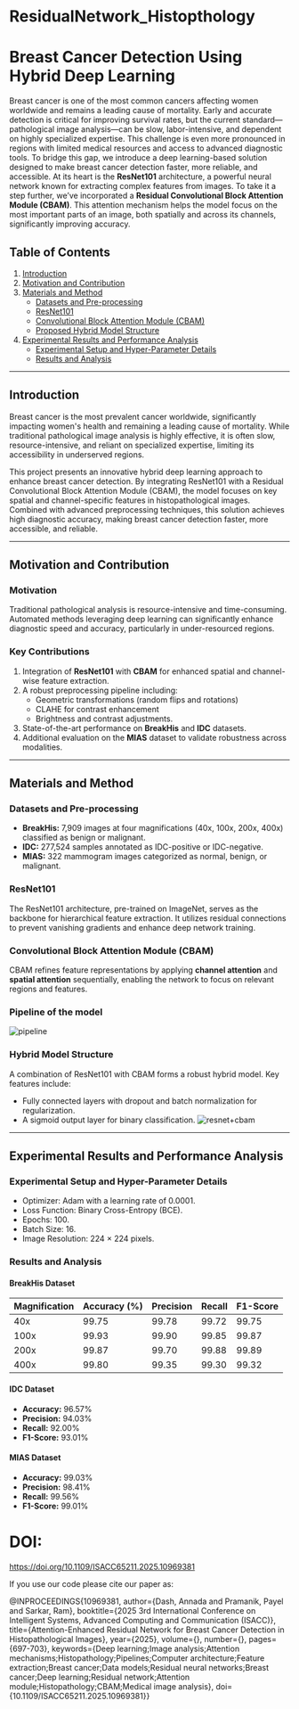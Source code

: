 # ResidualNetwork_Histopthology

# Breast Cancer Detection Using Hybrid Deep Learning

Breast cancer is one of the most common cancers affecting women worldwide and remains a leading cause of mortality. Early and accurate detection is critical for improving survival rates, but the current standard—pathological image analysis—can be slow, labor-intensive, and dependent on highly specialized expertise. This challenge is even more pronounced in regions with limited medical resources and access to advanced diagnostic tools.
To bridge this gap, we introduce a deep learning-based solution designed to make breast cancer detection faster, more reliable, and accessible. At its heart is the **ResNet101** architecture, a powerful neural network known for extracting complex features from images. To take it a step further, we’ve incorporated a **Residual Convolutional Block Attention Module (CBAM)**. This attention mechanism helps the model focus on the most important parts of an image, both spatially and across its channels, significantly improving accuracy.



## Table of Contents

1. [Introduction](#introduction)
2. [Motivation and Contribution](#motivation-and-contribution)
3. [Materials and Method](#materials-and-method)
   - [Datasets and Pre-processing](#datasets-and-pre-processing)
   - [ResNet101](#resnet101)
   - [Convolutional Block Attention Module (CBAM)](#convolutional-block-attention-module-cbam)
   - [Proposed Hybrid Model Structure](#proposed-hybrid-model-structure)
4. [Experimental Results and Performance Analysis](#experimental-results-and-performance-analysis)
   - [Experimental Setup and Hyper-Parameter Details](#experimental-setup-and-hyper-parameter-details)
   - [Results and Analysis](#results-and-analysis)
   

---

## Introduction
Breast cancer is the most prevalent cancer worldwide, significantly impacting women's health and remaining a leading cause of mortality. While traditional pathological image analysis is highly effective, it is often slow, resource-intensive, and reliant on specialized expertise, limiting its accessibility in underserved regions.

This project presents an innovative hybrid deep learning approach to enhance breast cancer detection. By integrating ResNet101 with a Residual Convolutional Block Attention Module (CBAM), the model focuses on key spatial and channel-specific features in histopathological images. Combined with advanced preprocessing techniques, this solution achieves high diagnostic accuracy, making breast cancer detection faster, more accessible, and reliable.

---

## Motivation and Contribution

### Motivation
Traditional pathological analysis is resource-intensive and time-consuming. Automated methods leveraging deep learning can significantly enhance diagnostic speed and accuracy, particularly in under-resourced regions.

### Key Contributions
1. Integration of **ResNet101** with **CBAM** for enhanced spatial and channel-wise feature extraction.
2. A robust preprocessing pipeline including:
   - Geometric transformations (random flips and rotations)
   - CLAHE for contrast enhancement
   - Brightness and contrast adjustments.
3. State-of-the-art performance on **BreakHis** and **IDC** datasets.
4. Additional evaluation on the **MIAS** dataset to validate robustness across modalities.

---

## Materials and Method

### Datasets and Pre-processing
- **BreakHis:** 7,909 images at four magnifications (40x, 100x, 200x, 400x) classified as benign or malignant.
- **IDC:** 277,524 samples annotated as IDC-positive or IDC-negative.
- **MIAS:** 322 mammogram images categorized as normal, benign, or malignant.

### ResNet101
The ResNet101 architecture, pre-trained on ImageNet, serves as the backbone for hierarchical feature extraction. It utilizes residual connections to prevent vanishing gradients and enhance deep network training.

### Convolutional Block Attention Module (CBAM)
CBAM refines feature representations by applying **channel attention** and **spatial attention** sequentially, enabling the network to focus on relevant regions and features.
### Pipeline of the model
![pipeline](https://github.com/user-attachments/assets/f4cfeea7-9cb1-4c3c-8388-38ee109cea92)


### Hybrid Model Structure
A combination of ResNet101 with CBAM forms a robust hybrid model. Key features include:
- Fully connected layers with dropout and batch normalization for regularization.
- A sigmoid output layer for binary classification.
![resnet+cbam](https://github.com/user-attachments/assets/7ca6dc89-882a-4152-b6de-6ad4f54e6b1f)
---

## Experimental Results and Performance Analysis

### Experimental Setup and Hyper-Parameter Details
- Optimizer: Adam with a learning rate of 0.0001.
- Loss Function: Binary Cross-Entropy (BCE).
- Epochs: 100.
- Batch Size: 16.
- Image Resolution: 224 × 224 pixels.

### Results and Analysis
#### BreakHis Dataset
| Magnification | Accuracy (%) | Precision | Recall | F1-Score |
|---------------|--------------|-----------|--------|----------|
| 40x           | 99.75        | 99.78     | 99.72  | 99.75    |
| 100x          | 99.93        | 99.90     | 99.85  | 99.87    |
| 200x          | 99.87        | 99.70     | 99.88  | 99.89    |
| 400x          | 99.80        | 99.35     | 99.30  | 99.32    |

#### IDC Dataset
- **Accuracy:** 96.57%
- **Precision:** 94.03%
- **Recall:** 92.00%
- **F1-Score:** 93.01%

#### MIAS Dataset
- **Accuracy:** 99.03%
- **Precision:** 98.41%
- **Recall:** 99.56%
- **F1-Score:** 99.01%

# DOI: 
https://doi.org/10.1109/ISACC65211.2025.10969381

If you use our code please cite our paper as:

@INPROCEEDINGS{10969381,
author={Dash, Annada and Pramanik, Payel and Sarkar, Ram}, booktitle={2025 3rd International Conference on Intelligent Systems, Advanced Computing and Communication (ISACC)}, 
title={Attention-Enhanced Residual Network for Breast Cancer Detection in Histopathological Images}, year={2025}, volume={}, number={}, pages={697-703}, keywords={Deep learning;Image analysis;Attention mechanisms;Histopathology;Pipelines;Computer architecture;Feature extraction;Breast cancer;Data models;Residual neural networks;Breast cancer;Deep learning;Residual network;Attention module;Histopathology;CBAM;Medical image analysis},
doi={10.1109/ISACC65211.2025.10969381}}
